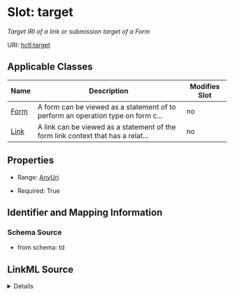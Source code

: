 

# Slot: target


_Target IRI of a link or submission target of a Form_



URI: [hctl:target](https://www.w3.org/2019/wot/hypermedia#target)



<!-- no inheritance hierarchy -->





## Applicable Classes

| Name | Description | Modifies Slot |
| --- | --- | --- |
| [Form](Form.md) | A form can be viewed as a statement of to perform an operation type on form c... |  no  |
| [Link](Link.md) | A link can be viewed as a statement of the form link context that has a relat... |  no  |







## Properties

* Range: [AnyUri](AnyUri.md)

* Required: True





## Identifier and Mapping Information







### Schema Source


* from schema: td




## LinkML Source

<details>
```yaml
name: target
description: Target IRI of a link or submission target of a Form
from_schema: td
rank: 1000
slot_uri: hctl:target
alias: target
domain_of:
- Link
- Form
range: anyUri
required: true

```
</details>